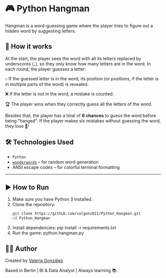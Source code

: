 # 🎮 Python Hangman

Hangman is a word-guessing game where the player tries to figure out a hidden word by suggesting letters.

## 🧠 How it works

At the start, the player sees the word with all its letters replaced by underscores (_), so they only know how many letters are in the word.
In each round, the player guesses a letter: 


✅If the guessed letter is in the word, its position (or positions, if the letter is in multiple parts of the word) is revealed. 

❌ If the letter is not in the word, a mistake is counted.

🏆 The player wins when they correctly guess all the letters of the word.

Besides that, the player has a total of **6 chances** to guess the word before being "hanged". 
If the player makes six mistakes without guessing the word, they lose 👻!


## 🛠️ Technologies Used

- `Python`
- [`wonderwords`](https://pypi.org/project/wonderwords/) – for random word generation
- ANSI escape codes – for colorful terminal formatting

---

## ▶️ How to Run

1. Make sure you have Python 3 installed.
2. Clone the repository:
   ```bash
   git clone https://github.com/valgonz011/Python_Hangman.git
   cd Python_Hangman
3. Install dependencies:
   pip install -r requirements.txt
4. Run the game:
   python hangman.py


## 👩‍💻 Author
Created by [Valeria González](https://www.linkedin.com/in/valeria-gonzalez-vargas/)

Based in Berlin | BI & Data Analyst | Always learning 📚.
